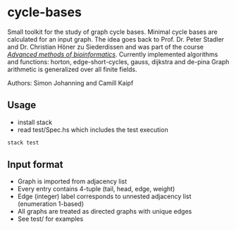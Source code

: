 # cycle-bases
Small toolkit for the study of graph cycle bases.
Minimal cycle bases are calculated for an input graph.
The idea goes back to Prof. Dr. Peter Stadler and Dr. Christian Höner zu Siederdissen and was part of the course [*Advanced methods of bioinformatics*](https://www.bioinf.uni-leipzig.de/teaching/currentClasses/class233.html).
Currently implemented algorithms and functions: horton, edge-short-cycles, gauss, dijkstra and de-pina
Graph arithmetic is generalized over all finite fields.

Authors: Simon Johanning and Camill Kaipf

## Usage
+ install stack 
+ read test/Spec.hs which includes the test execution

```bash
stack test
```

## Input format
- Graph is imported from adjacency list
- Every entry contains 4-tuple (tail, head, edge, weight) 
- Edge (integer) label corresponds to unnested adjacency list (enumeration 1-based)
- All graphs are treated as directed graphs with unique edges
- See test/ for examples

